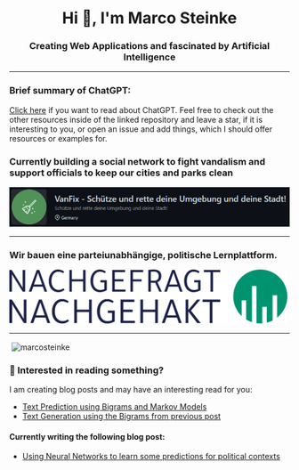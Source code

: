 <h1 align="center">Hi 👋, I'm Marco Steinke</h1>
<h3 align="center">Creating Web Applications and fascinated by Artificial Intelligence</h3>

<hr>

<h3>Brief summary of ChatGPT:</h3>
<div><a href="https://github.com/MarcoSteinke/Machine-Learning-Resources/blob/main/ChatGPT.adoc">Click here</a> if you want to read about ChatGPT. Feel free to check out the other resources inside of the linked repository and leave a star, if it is interesting to you, or open an issue and add things, which I should offer resources or examples for.</div>

<h3 align="left">Currently building a social network to fight vandalism and support officials to keep our cities and parks clean</h3>

<a href="https://github.com/VanFix-software"><img src="https://raw.githubusercontent.com/MarcoSteinke/MarcoSteinke/master/vanfix.PNG" alt="vanfix"></a>

<hr>

<h3 align="left">Wir bauen eine parteiunabhängige, politische Lernplattform.</h3>

<a href="http://nachgefragt-nachgehakt.de/"><img width="500" src="https://raw.githubusercontent.com/MarcoSteinke/MarcoSteinke/master/logo_large.png" alt="party"></a>

<hr>

<!--<p align="left"> <a href="https://github.com/ryo-ma/github-profile-trophy"><img src="https://github-profile-trophy.vercel.app/?username=marcosteinke" alt="marcosteinke" /></a> </p>

<p><img align="left" src="https://github-readme-stats.vercel.app/api/top-langs?username=marcosteinke&show_icons=true&locale=en&layout=compact" alt="marcosteinke" /></p>-->

<p>&nbsp;<img align="center" src="https://github-readme-stats.vercel.app/api?username=marcosteinke&show_icons=true&locale=en" alt="marcosteinke" /></p>

### 📝 Interested in reading something?

I am creating blog posts and may have an interesting read for you:

- [Text Prediction using Bigrams and Markov Models](https://bestofcode.net/blog/text-prediction/)
- [Text Generation using the Bigrams from previous post](https://bestofcode.net/blog/text-generation/)

#### Currently writing the following blog post:

- [Using Neural Networks to learn some predictions for political contexts](https://github.com/MarcoSteinke/Machine-Learning-Resources/blob/main/implementation/political-parties/README.adoc#using-neural-networks-to-learn-some-predictions-for-political-contexts)

